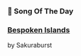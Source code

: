 ### 🎵 Song Of The Day

### [Bespoken Islands](https://open.spotify.com/track/4XCOC4w9NhAjalzdfRkq1b)

by Sakuraburst
